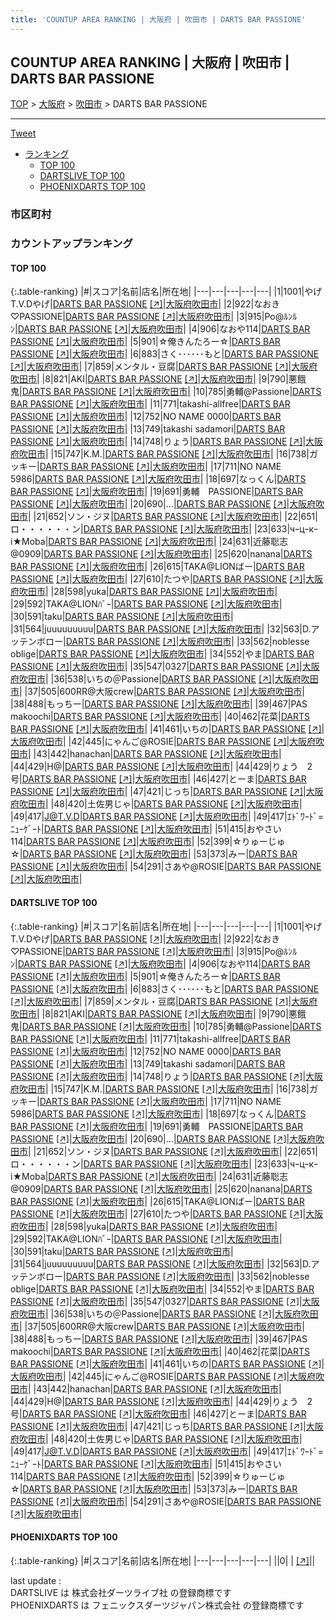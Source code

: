 ```yaml
---
title: 'COUNTUP AREA RANKING | 大阪府 | 吹田市 | DARTS BAR PASSIONE'
---
```

## COUNTUP AREA RANKING | 大阪府 | 吹田市 | DARTS BAR PASSIONE

[TOP](/darts/rank/) > [大阪府](/darts/rank/大阪府/) > [吹田市](/darts/rank/大阪府/吹田市/) > DARTS BAR PASSIONE

___

<a href="https://twitter.com/share?ref_src=twsrc%5Etfw" data-text="COUNTUP AREA RANKING | 大阪府吹田市DARTS BAR PASSIONE" class="twitter-share-button" data-hashtags="DARTSLIVE,PHOENIXDARTS,darts,ダーツ" data-show-count="false">Tweet</a>

* [ランキング](#カウントアップランキング)
    * [TOP 100](#top-100)
    * [DARTSLIVE TOP 100](#dartslive-top-100)
    * [PHOENIXDARTS TOP 100](#phoenixdarts-top-100)

### 市区町村

<ul>

</ul>

### カウントアップランキング

#### TOP 100



{:.table-ranking}
|#|スコア|名前|店名|所在地|
|---|---|---|---|---|
|1|1001|<span class="rank-name-dl">やげT.V.Dやげ</span>|<a href="/darts/rank/shops/54254728658550e0b21333aee1bd51e4.html">DARTS BAR PASSIONE</a> <a href="https://search.dartslive.com/jp/shop/54254728658550e0b21333aee1bd51e4">[↗]</a>|<a href="/darts/rank/大阪府/吹田市">大阪府吹田市</a>|
|2|922|<span class="rank-name-dl">なおき♡PASSIONE</span>|<a href="/darts/rank/shops/54254728658550e0b21333aee1bd51e4.html">DARTS BAR PASSIONE</a> <a href="https://search.dartslive.com/jp/shop/54254728658550e0b21333aee1bd51e4">[↗]</a>|<a href="/darts/rank/大阪府/吹田市">大阪府吹田市</a>|
|3|915|<span class="rank-name-dl">Po@ﾙﾝﾙﾝ</span>|<a href="/darts/rank/shops/54254728658550e0b21333aee1bd51e4.html">DARTS BAR PASSIONE</a> <a href="https://search.dartslive.com/jp/shop/54254728658550e0b21333aee1bd51e4">[↗]</a>|<a href="/darts/rank/大阪府/吹田市">大阪府吹田市</a>|
|4|906|<span class="rank-name-dl">なおや114</span>|<a href="/darts/rank/shops/54254728658550e0b21333aee1bd51e4.html">DARTS BAR PASSIONE</a> <a href="https://search.dartslive.com/jp/shop/54254728658550e0b21333aee1bd51e4">[↗]</a>|<a href="/darts/rank/大阪府/吹田市">大阪府吹田市</a>|
|5|901|<span class="rank-name-dl">☆俺きんたろー☆</span>|<a href="/darts/rank/shops/54254728658550e0b21333aee1bd51e4.html">DARTS BAR PASSIONE</a> <a href="https://search.dartslive.com/jp/shop/54254728658550e0b21333aee1bd51e4">[↗]</a>|<a href="/darts/rank/大阪府/吹田市">大阪府吹田市</a>|
|6|883|<span class="rank-name-dl">さく･･････もと</span>|<a href="/darts/rank/shops/54254728658550e0b21333aee1bd51e4.html">DARTS BAR PASSIONE</a> <a href="https://search.dartslive.com/jp/shop/54254728658550e0b21333aee1bd51e4">[↗]</a>|<a href="/darts/rank/大阪府/吹田市">大阪府吹田市</a>|
|7|859|<span class="rank-name-dl">メンタル・豆腐</span>|<a href="/darts/rank/shops/54254728658550e0b21333aee1bd51e4.html">DARTS BAR PASSIONE</a> <a href="https://search.dartslive.com/jp/shop/54254728658550e0b21333aee1bd51e4">[↗]</a>|<a href="/darts/rank/大阪府/吹田市">大阪府吹田市</a>|
|8|821|<span class="rank-name-dl">AKI</span>|<a href="/darts/rank/shops/54254728658550e0b21333aee1bd51e4.html">DARTS BAR PASSIONE</a> <a href="https://search.dartslive.com/jp/shop/54254728658550e0b21333aee1bd51e4">[↗]</a>|<a href="/darts/rank/大阪府/吹田市">大阪府吹田市</a>|
|9|790|<span class="rank-name-dl">悪餓鬼</span>|<a href="/darts/rank/shops/54254728658550e0b21333aee1bd51e4.html">DARTS BAR PASSIONE</a> <a href="https://search.dartslive.com/jp/shop/54254728658550e0b21333aee1bd51e4">[↗]</a>|<a href="/darts/rank/大阪府/吹田市">大阪府吹田市</a>|
|10|785|<span class="rank-name-dl">勇輔@Passione</span>|<a href="/darts/rank/shops/54254728658550e0b21333aee1bd51e4.html">DARTS BAR PASSIONE</a> <a href="https://search.dartslive.com/jp/shop/54254728658550e0b21333aee1bd51e4">[↗]</a>|<a href="/darts/rank/大阪府/吹田市">大阪府吹田市</a>|
|11|771|<span class="rank-name-dl">takashi-allfree</span>|<a href="/darts/rank/shops/54254728658550e0b21333aee1bd51e4.html">DARTS BAR PASSIONE</a> <a href="https://search.dartslive.com/jp/shop/54254728658550e0b21333aee1bd51e4">[↗]</a>|<a href="/darts/rank/大阪府/吹田市">大阪府吹田市</a>|
|12|752|<span class="rank-name-dl">NO NAME 0000</span>|<a href="/darts/rank/shops/54254728658550e0b21333aee1bd51e4.html">DARTS BAR PASSIONE</a> <a href="https://search.dartslive.com/jp/shop/54254728658550e0b21333aee1bd51e4">[↗]</a>|<a href="/darts/rank/大阪府/吹田市">大阪府吹田市</a>|
|13|749|<span class="rank-name-dl">takashi sadamori</span>|<a href="/darts/rank/shops/54254728658550e0b21333aee1bd51e4.html">DARTS BAR PASSIONE</a> <a href="https://search.dartslive.com/jp/shop/54254728658550e0b21333aee1bd51e4">[↗]</a>|<a href="/darts/rank/大阪府/吹田市">大阪府吹田市</a>|
|14|748|<span class="rank-name-dl">りょう</span>|<a href="/darts/rank/shops/54254728658550e0b21333aee1bd51e4.html">DARTS BAR PASSIONE</a> <a href="https://search.dartslive.com/jp/shop/54254728658550e0b21333aee1bd51e4">[↗]</a>|<a href="/darts/rank/大阪府/吹田市">大阪府吹田市</a>|
|15|747|<span class="rank-name-dl">K.M.</span>|<a href="/darts/rank/shops/54254728658550e0b21333aee1bd51e4.html">DARTS BAR PASSIONE</a> <a href="https://search.dartslive.com/jp/shop/54254728658550e0b21333aee1bd51e4">[↗]</a>|<a href="/darts/rank/大阪府/吹田市">大阪府吹田市</a>|
|16|738|<span class="rank-name-dl">ガッキー</span>|<a href="/darts/rank/shops/54254728658550e0b21333aee1bd51e4.html">DARTS BAR PASSIONE</a> <a href="https://search.dartslive.com/jp/shop/54254728658550e0b21333aee1bd51e4">[↗]</a>|<a href="/darts/rank/大阪府/吹田市">大阪府吹田市</a>|
|17|711|<span class="rank-name-dl">NO NAME 5986</span>|<a href="/darts/rank/shops/54254728658550e0b21333aee1bd51e4.html">DARTS BAR PASSIONE</a> <a href="https://search.dartslive.com/jp/shop/54254728658550e0b21333aee1bd51e4">[↗]</a>|<a href="/darts/rank/大阪府/吹田市">大阪府吹田市</a>|
|18|697|<span class="rank-name-dl">なっくん</span>|<a href="/darts/rank/shops/54254728658550e0b21333aee1bd51e4.html">DARTS BAR PASSIONE</a> <a href="https://search.dartslive.com/jp/shop/54254728658550e0b21333aee1bd51e4">[↗]</a>|<a href="/darts/rank/大阪府/吹田市">大阪府吹田市</a>|
|19|691|<span class="rank-name-dl">勇輔　PASSIONE</span>|<a href="/darts/rank/shops/54254728658550e0b21333aee1bd51e4.html">DARTS BAR PASSIONE</a> <a href="https://search.dartslive.com/jp/shop/54254728658550e0b21333aee1bd51e4">[↗]</a>|<a href="/darts/rank/大阪府/吹田市">大阪府吹田市</a>|
|20|690|<span class="rank-name-dl">...</span>|<a href="/darts/rank/shops/54254728658550e0b21333aee1bd51e4.html">DARTS BAR PASSIONE</a> <a href="https://search.dartslive.com/jp/shop/54254728658550e0b21333aee1bd51e4">[↗]</a>|<a href="/darts/rank/大阪府/吹田市">大阪府吹田市</a>|
|21|652|<span class="rank-name-dl">ソン・ジヌ</span>|<a href="/darts/rank/shops/54254728658550e0b21333aee1bd51e4.html">DARTS BAR PASSIONE</a> <a href="https://search.dartslive.com/jp/shop/54254728658550e0b21333aee1bd51e4">[↗]</a>|<a href="/darts/rank/大阪府/吹田市">大阪府吹田市</a>|
|22|651|<span class="rank-name-dl">ロ・・・・・・ン</span>|<a href="/darts/rank/shops/54254728658550e0b21333aee1bd51e4.html">DARTS BAR PASSIONE</a> <a href="https://search.dartslive.com/jp/shop/54254728658550e0b21333aee1bd51e4">[↗]</a>|<a href="/darts/rank/大阪府/吹田市">大阪府吹田市</a>|
|23|633|<span class="rank-name-dl">чｰцｰкｰi★Moba</span>|<a href="/darts/rank/shops/54254728658550e0b21333aee1bd51e4.html">DARTS BAR PASSIONE</a> <a href="https://search.dartslive.com/jp/shop/54254728658550e0b21333aee1bd51e4">[↗]</a>|<a href="/darts/rank/大阪府/吹田市">大阪府吹田市</a>|
|24|631|<span class="rank-name-dl">近藤聡志@0909</span>|<a href="/darts/rank/shops/54254728658550e0b21333aee1bd51e4.html">DARTS BAR PASSIONE</a> <a href="https://search.dartslive.com/jp/shop/54254728658550e0b21333aee1bd51e4">[↗]</a>|<a href="/darts/rank/大阪府/吹田市">大阪府吹田市</a>|
|25|620|<span class="rank-name-dl">nanana</span>|<a href="/darts/rank/shops/54254728658550e0b21333aee1bd51e4.html">DARTS BAR PASSIONE</a> <a href="https://search.dartslive.com/jp/shop/54254728658550e0b21333aee1bd51e4">[↗]</a>|<a href="/darts/rank/大阪府/吹田市">大阪府吹田市</a>|
|26|615|<span class="rank-name-dl">TAKA@LIONばー</span>|<a href="/darts/rank/shops/54254728658550e0b21333aee1bd51e4.html">DARTS BAR PASSIONE</a> <a href="https://search.dartslive.com/jp/shop/54254728658550e0b21333aee1bd51e4">[↗]</a>|<a href="/darts/rank/大阪府/吹田市">大阪府吹田市</a>|
|27|610|<span class="rank-name-dl">たつや</span>|<a href="/darts/rank/shops/54254728658550e0b21333aee1bd51e4.html">DARTS BAR PASSIONE</a> <a href="https://search.dartslive.com/jp/shop/54254728658550e0b21333aee1bd51e4">[↗]</a>|<a href="/darts/rank/大阪府/吹田市">大阪府吹田市</a>|
|28|598|<span class="rank-name-dl">yuka</span>|<a href="/darts/rank/shops/54254728658550e0b21333aee1bd51e4.html">DARTS BAR PASSIONE</a> <a href="https://search.dartslive.com/jp/shop/54254728658550e0b21333aee1bd51e4">[↗]</a>|<a href="/darts/rank/大阪府/吹田市">大阪府吹田市</a>|
|29|592|<span class="rank-name-dl">TAKA@LIONﾊﾞｰ</span>|<a href="/darts/rank/shops/54254728658550e0b21333aee1bd51e4.html">DARTS BAR PASSIONE</a> <a href="https://search.dartslive.com/jp/shop/54254728658550e0b21333aee1bd51e4">[↗]</a>|<a href="/darts/rank/大阪府/吹田市">大阪府吹田市</a>|
|30|591|<span class="rank-name-dl">taku</span>|<a href="/darts/rank/shops/54254728658550e0b21333aee1bd51e4.html">DARTS BAR PASSIONE</a> <a href="https://search.dartslive.com/jp/shop/54254728658550e0b21333aee1bd51e4">[↗]</a>|<a href="/darts/rank/大阪府/吹田市">大阪府吹田市</a>|
|31|564|<span class="rank-name-dl">juuuuuuuuu</span>|<a href="/darts/rank/shops/54254728658550e0b21333aee1bd51e4.html">DARTS BAR PASSIONE</a> <a href="https://search.dartslive.com/jp/shop/54254728658550e0b21333aee1bd51e4">[↗]</a>|<a href="/darts/rank/大阪府/吹田市">大阪府吹田市</a>|
|32|563|<span class="rank-name-dl">D.アッテンボロー</span>|<a href="/darts/rank/shops/54254728658550e0b21333aee1bd51e4.html">DARTS BAR PASSIONE</a> <a href="https://search.dartslive.com/jp/shop/54254728658550e0b21333aee1bd51e4">[↗]</a>|<a href="/darts/rank/大阪府/吹田市">大阪府吹田市</a>|
|33|562|<span class="rank-name-dl">noblesse oblige</span>|<a href="/darts/rank/shops/54254728658550e0b21333aee1bd51e4.html">DARTS BAR PASSIONE</a> <a href="https://search.dartslive.com/jp/shop/54254728658550e0b21333aee1bd51e4">[↗]</a>|<a href="/darts/rank/大阪府/吹田市">大阪府吹田市</a>|
|34|552|<span class="rank-name-dl">やま</span>|<a href="/darts/rank/shops/54254728658550e0b21333aee1bd51e4.html">DARTS BAR PASSIONE</a> <a href="https://search.dartslive.com/jp/shop/54254728658550e0b21333aee1bd51e4">[↗]</a>|<a href="/darts/rank/大阪府/吹田市">大阪府吹田市</a>|
|35|547|<span class="rank-name-dl">0327</span>|<a href="/darts/rank/shops/54254728658550e0b21333aee1bd51e4.html">DARTS BAR PASSIONE</a> <a href="https://search.dartslive.com/jp/shop/54254728658550e0b21333aee1bd51e4">[↗]</a>|<a href="/darts/rank/大阪府/吹田市">大阪府吹田市</a>|
|36|538|<span class="rank-name-dl">いちの＠Passione</span>|<a href="/darts/rank/shops/54254728658550e0b21333aee1bd51e4.html">DARTS BAR PASSIONE</a> <a href="https://search.dartslive.com/jp/shop/54254728658550e0b21333aee1bd51e4">[↗]</a>|<a href="/darts/rank/大阪府/吹田市">大阪府吹田市</a>|
|37|505|<span class="rank-name-dl">600RR@大阪crew</span>|<a href="/darts/rank/shops/54254728658550e0b21333aee1bd51e4.html">DARTS BAR PASSIONE</a> <a href="https://search.dartslive.com/jp/shop/54254728658550e0b21333aee1bd51e4">[↗]</a>|<a href="/darts/rank/大阪府/吹田市">大阪府吹田市</a>|
|38|488|<span class="rank-name-dl">もっちー</span>|<a href="/darts/rank/shops/54254728658550e0b21333aee1bd51e4.html">DARTS BAR PASSIONE</a> <a href="https://search.dartslive.com/jp/shop/54254728658550e0b21333aee1bd51e4">[↗]</a>|<a href="/darts/rank/大阪府/吹田市">大阪府吹田市</a>|
|39|467|<span class="rank-name-dl">PAS makoochi</span>|<a href="/darts/rank/shops/54254728658550e0b21333aee1bd51e4.html">DARTS BAR PASSIONE</a> <a href="https://search.dartslive.com/jp/shop/54254728658550e0b21333aee1bd51e4">[↗]</a>|<a href="/darts/rank/大阪府/吹田市">大阪府吹田市</a>|
|40|462|<span class="rank-name-dl">花菜</span>|<a href="/darts/rank/shops/54254728658550e0b21333aee1bd51e4.html">DARTS BAR PASSIONE</a> <a href="https://search.dartslive.com/jp/shop/54254728658550e0b21333aee1bd51e4">[↗]</a>|<a href="/darts/rank/大阪府/吹田市">大阪府吹田市</a>|
|41|461|<span class="rank-name-dl">いちの</span>|<a href="/darts/rank/shops/54254728658550e0b21333aee1bd51e4.html">DARTS BAR PASSIONE</a> <a href="https://search.dartslive.com/jp/shop/54254728658550e0b21333aee1bd51e4">[↗]</a>|<a href="/darts/rank/大阪府/吹田市">大阪府吹田市</a>|
|42|445|<span class="rank-name-dl">にゃんご@ROSIE</span>|<a href="/darts/rank/shops/54254728658550e0b21333aee1bd51e4.html">DARTS BAR PASSIONE</a> <a href="https://search.dartslive.com/jp/shop/54254728658550e0b21333aee1bd51e4">[↗]</a>|<a href="/darts/rank/大阪府/吹田市">大阪府吹田市</a>|
|43|442|<span class="rank-name-dl">hanachan</span>|<a href="/darts/rank/shops/54254728658550e0b21333aee1bd51e4.html">DARTS BAR PASSIONE</a> <a href="https://search.dartslive.com/jp/shop/54254728658550e0b21333aee1bd51e4">[↗]</a>|<a href="/darts/rank/大阪府/吹田市">大阪府吹田市</a>|
|44|429|<span class="rank-name-dl">H@</span>|<a href="/darts/rank/shops/54254728658550e0b21333aee1bd51e4.html">DARTS BAR PASSIONE</a> <a href="https://search.dartslive.com/jp/shop/54254728658550e0b21333aee1bd51e4">[↗]</a>|<a href="/darts/rank/大阪府/吹田市">大阪府吹田市</a>|
|44|429|<span class="rank-name-dl">りょう　2号</span>|<a href="/darts/rank/shops/54254728658550e0b21333aee1bd51e4.html">DARTS BAR PASSIONE</a> <a href="https://search.dartslive.com/jp/shop/54254728658550e0b21333aee1bd51e4">[↗]</a>|<a href="/darts/rank/大阪府/吹田市">大阪府吹田市</a>|
|46|427|<span class="rank-name-dl">とーま</span>|<a href="/darts/rank/shops/54254728658550e0b21333aee1bd51e4.html">DARTS BAR PASSIONE</a> <a href="https://search.dartslive.com/jp/shop/54254728658550e0b21333aee1bd51e4">[↗]</a>|<a href="/darts/rank/大阪府/吹田市">大阪府吹田市</a>|
|47|421|<span class="rank-name-dl">じっち</span>|<a href="/darts/rank/shops/54254728658550e0b21333aee1bd51e4.html">DARTS BAR PASSIONE</a> <a href="https://search.dartslive.com/jp/shop/54254728658550e0b21333aee1bd51e4">[↗]</a>|<a href="/darts/rank/大阪府/吹田市">大阪府吹田市</a>|
|48|420|<span class="rank-name-dl">土佐男じゃ</span>|<a href="/darts/rank/shops/54254728658550e0b21333aee1bd51e4.html">DARTS BAR PASSIONE</a> <a href="https://search.dartslive.com/jp/shop/54254728658550e0b21333aee1bd51e4">[↗]</a>|<a href="/darts/rank/大阪府/吹田市">大阪府吹田市</a>|
|49|417|<span class="rank-name-dl">J@T.V.D</span>|<a href="/darts/rank/shops/54254728658550e0b21333aee1bd51e4.html">DARTS BAR PASSIONE</a> <a href="https://search.dartslive.com/jp/shop/54254728658550e0b21333aee1bd51e4">[↗]</a>|<a href="/darts/rank/大阪府/吹田市">大阪府吹田市</a>|
|49|417|<span class="rank-name-dl">ｴﾄﾞﾜｰﾄﾞ=ﾆｭｰｹﾞｰﾄ</span>|<a href="/darts/rank/shops/54254728658550e0b21333aee1bd51e4.html">DARTS BAR PASSIONE</a> <a href="https://search.dartslive.com/jp/shop/54254728658550e0b21333aee1bd51e4">[↗]</a>|<a href="/darts/rank/大阪府/吹田市">大阪府吹田市</a>|
|51|415|<span class="rank-name-dl">おやさい114</span>|<a href="/darts/rank/shops/54254728658550e0b21333aee1bd51e4.html">DARTS BAR PASSIONE</a> <a href="https://search.dartslive.com/jp/shop/54254728658550e0b21333aee1bd51e4">[↗]</a>|<a href="/darts/rank/大阪府/吹田市">大阪府吹田市</a>|
|52|399|<span class="rank-name-dl">☆りゅーじゅ☆</span>|<a href="/darts/rank/shops/54254728658550e0b21333aee1bd51e4.html">DARTS BAR PASSIONE</a> <a href="https://search.dartslive.com/jp/shop/54254728658550e0b21333aee1bd51e4">[↗]</a>|<a href="/darts/rank/大阪府/吹田市">大阪府吹田市</a>|
|53|373|<span class="rank-name-dl">みー</span>|<a href="/darts/rank/shops/54254728658550e0b21333aee1bd51e4.html">DARTS BAR PASSIONE</a> <a href="https://search.dartslive.com/jp/shop/54254728658550e0b21333aee1bd51e4">[↗]</a>|<a href="/darts/rank/大阪府/吹田市">大阪府吹田市</a>|
|54|291|<span class="rank-name-dl">さあや@ROSIE</span>|<a href="/darts/rank/shops/54254728658550e0b21333aee1bd51e4.html">DARTS BAR PASSIONE</a> <a href="https://search.dartslive.com/jp/shop/54254728658550e0b21333aee1bd51e4">[↗]</a>|<a href="/darts/rank/大阪府/吹田市">大阪府吹田市</a>|


#### DARTSLIVE TOP 100



{:.table-ranking}
|#|スコア|名前|店名|所在地|
|---|---|---|---|---|
|1|1001|<span class="rank-name-dl">やげT.V.Dやげ</span>|<a href="/darts/rank/shops/54254728658550e0b21333aee1bd51e4.html">DARTS BAR PASSIONE</a> <a href="https://search.dartslive.com/jp/shop/54254728658550e0b21333aee1bd51e4">[↗]</a>|<a href="/darts/rank/大阪府/吹田市">大阪府吹田市</a>|
|2|922|<span class="rank-name-dl">なおき♡PASSIONE</span>|<a href="/darts/rank/shops/54254728658550e0b21333aee1bd51e4.html">DARTS BAR PASSIONE</a> <a href="https://search.dartslive.com/jp/shop/54254728658550e0b21333aee1bd51e4">[↗]</a>|<a href="/darts/rank/大阪府/吹田市">大阪府吹田市</a>|
|3|915|<span class="rank-name-dl">Po@ﾙﾝﾙﾝ</span>|<a href="/darts/rank/shops/54254728658550e0b21333aee1bd51e4.html">DARTS BAR PASSIONE</a> <a href="https://search.dartslive.com/jp/shop/54254728658550e0b21333aee1bd51e4">[↗]</a>|<a href="/darts/rank/大阪府/吹田市">大阪府吹田市</a>|
|4|906|<span class="rank-name-dl">なおや114</span>|<a href="/darts/rank/shops/54254728658550e0b21333aee1bd51e4.html">DARTS BAR PASSIONE</a> <a href="https://search.dartslive.com/jp/shop/54254728658550e0b21333aee1bd51e4">[↗]</a>|<a href="/darts/rank/大阪府/吹田市">大阪府吹田市</a>|
|5|901|<span class="rank-name-dl">☆俺きんたろー☆</span>|<a href="/darts/rank/shops/54254728658550e0b21333aee1bd51e4.html">DARTS BAR PASSIONE</a> <a href="https://search.dartslive.com/jp/shop/54254728658550e0b21333aee1bd51e4">[↗]</a>|<a href="/darts/rank/大阪府/吹田市">大阪府吹田市</a>|
|6|883|<span class="rank-name-dl">さく･･････もと</span>|<a href="/darts/rank/shops/54254728658550e0b21333aee1bd51e4.html">DARTS BAR PASSIONE</a> <a href="https://search.dartslive.com/jp/shop/54254728658550e0b21333aee1bd51e4">[↗]</a>|<a href="/darts/rank/大阪府/吹田市">大阪府吹田市</a>|
|7|859|<span class="rank-name-dl">メンタル・豆腐</span>|<a href="/darts/rank/shops/54254728658550e0b21333aee1bd51e4.html">DARTS BAR PASSIONE</a> <a href="https://search.dartslive.com/jp/shop/54254728658550e0b21333aee1bd51e4">[↗]</a>|<a href="/darts/rank/大阪府/吹田市">大阪府吹田市</a>|
|8|821|<span class="rank-name-dl">AKI</span>|<a href="/darts/rank/shops/54254728658550e0b21333aee1bd51e4.html">DARTS BAR PASSIONE</a> <a href="https://search.dartslive.com/jp/shop/54254728658550e0b21333aee1bd51e4">[↗]</a>|<a href="/darts/rank/大阪府/吹田市">大阪府吹田市</a>|
|9|790|<span class="rank-name-dl">悪餓鬼</span>|<a href="/darts/rank/shops/54254728658550e0b21333aee1bd51e4.html">DARTS BAR PASSIONE</a> <a href="https://search.dartslive.com/jp/shop/54254728658550e0b21333aee1bd51e4">[↗]</a>|<a href="/darts/rank/大阪府/吹田市">大阪府吹田市</a>|
|10|785|<span class="rank-name-dl">勇輔@Passione</span>|<a href="/darts/rank/shops/54254728658550e0b21333aee1bd51e4.html">DARTS BAR PASSIONE</a> <a href="https://search.dartslive.com/jp/shop/54254728658550e0b21333aee1bd51e4">[↗]</a>|<a href="/darts/rank/大阪府/吹田市">大阪府吹田市</a>|
|11|771|<span class="rank-name-dl">takashi-allfree</span>|<a href="/darts/rank/shops/54254728658550e0b21333aee1bd51e4.html">DARTS BAR PASSIONE</a> <a href="https://search.dartslive.com/jp/shop/54254728658550e0b21333aee1bd51e4">[↗]</a>|<a href="/darts/rank/大阪府/吹田市">大阪府吹田市</a>|
|12|752|<span class="rank-name-dl">NO NAME 0000</span>|<a href="/darts/rank/shops/54254728658550e0b21333aee1bd51e4.html">DARTS BAR PASSIONE</a> <a href="https://search.dartslive.com/jp/shop/54254728658550e0b21333aee1bd51e4">[↗]</a>|<a href="/darts/rank/大阪府/吹田市">大阪府吹田市</a>|
|13|749|<span class="rank-name-dl">takashi sadamori</span>|<a href="/darts/rank/shops/54254728658550e0b21333aee1bd51e4.html">DARTS BAR PASSIONE</a> <a href="https://search.dartslive.com/jp/shop/54254728658550e0b21333aee1bd51e4">[↗]</a>|<a href="/darts/rank/大阪府/吹田市">大阪府吹田市</a>|
|14|748|<span class="rank-name-dl">りょう</span>|<a href="/darts/rank/shops/54254728658550e0b21333aee1bd51e4.html">DARTS BAR PASSIONE</a> <a href="https://search.dartslive.com/jp/shop/54254728658550e0b21333aee1bd51e4">[↗]</a>|<a href="/darts/rank/大阪府/吹田市">大阪府吹田市</a>|
|15|747|<span class="rank-name-dl">K.M.</span>|<a href="/darts/rank/shops/54254728658550e0b21333aee1bd51e4.html">DARTS BAR PASSIONE</a> <a href="https://search.dartslive.com/jp/shop/54254728658550e0b21333aee1bd51e4">[↗]</a>|<a href="/darts/rank/大阪府/吹田市">大阪府吹田市</a>|
|16|738|<span class="rank-name-dl">ガッキー</span>|<a href="/darts/rank/shops/54254728658550e0b21333aee1bd51e4.html">DARTS BAR PASSIONE</a> <a href="https://search.dartslive.com/jp/shop/54254728658550e0b21333aee1bd51e4">[↗]</a>|<a href="/darts/rank/大阪府/吹田市">大阪府吹田市</a>|
|17|711|<span class="rank-name-dl">NO NAME 5986</span>|<a href="/darts/rank/shops/54254728658550e0b21333aee1bd51e4.html">DARTS BAR PASSIONE</a> <a href="https://search.dartslive.com/jp/shop/54254728658550e0b21333aee1bd51e4">[↗]</a>|<a href="/darts/rank/大阪府/吹田市">大阪府吹田市</a>|
|18|697|<span class="rank-name-dl">なっくん</span>|<a href="/darts/rank/shops/54254728658550e0b21333aee1bd51e4.html">DARTS BAR PASSIONE</a> <a href="https://search.dartslive.com/jp/shop/54254728658550e0b21333aee1bd51e4">[↗]</a>|<a href="/darts/rank/大阪府/吹田市">大阪府吹田市</a>|
|19|691|<span class="rank-name-dl">勇輔　PASSIONE</span>|<a href="/darts/rank/shops/54254728658550e0b21333aee1bd51e4.html">DARTS BAR PASSIONE</a> <a href="https://search.dartslive.com/jp/shop/54254728658550e0b21333aee1bd51e4">[↗]</a>|<a href="/darts/rank/大阪府/吹田市">大阪府吹田市</a>|
|20|690|<span class="rank-name-dl">...</span>|<a href="/darts/rank/shops/54254728658550e0b21333aee1bd51e4.html">DARTS BAR PASSIONE</a> <a href="https://search.dartslive.com/jp/shop/54254728658550e0b21333aee1bd51e4">[↗]</a>|<a href="/darts/rank/大阪府/吹田市">大阪府吹田市</a>|
|21|652|<span class="rank-name-dl">ソン・ジヌ</span>|<a href="/darts/rank/shops/54254728658550e0b21333aee1bd51e4.html">DARTS BAR PASSIONE</a> <a href="https://search.dartslive.com/jp/shop/54254728658550e0b21333aee1bd51e4">[↗]</a>|<a href="/darts/rank/大阪府/吹田市">大阪府吹田市</a>|
|22|651|<span class="rank-name-dl">ロ・・・・・・ン</span>|<a href="/darts/rank/shops/54254728658550e0b21333aee1bd51e4.html">DARTS BAR PASSIONE</a> <a href="https://search.dartslive.com/jp/shop/54254728658550e0b21333aee1bd51e4">[↗]</a>|<a href="/darts/rank/大阪府/吹田市">大阪府吹田市</a>|
|23|633|<span class="rank-name-dl">чｰцｰкｰi★Moba</span>|<a href="/darts/rank/shops/54254728658550e0b21333aee1bd51e4.html">DARTS BAR PASSIONE</a> <a href="https://search.dartslive.com/jp/shop/54254728658550e0b21333aee1bd51e4">[↗]</a>|<a href="/darts/rank/大阪府/吹田市">大阪府吹田市</a>|
|24|631|<span class="rank-name-dl">近藤聡志@0909</span>|<a href="/darts/rank/shops/54254728658550e0b21333aee1bd51e4.html">DARTS BAR PASSIONE</a> <a href="https://search.dartslive.com/jp/shop/54254728658550e0b21333aee1bd51e4">[↗]</a>|<a href="/darts/rank/大阪府/吹田市">大阪府吹田市</a>|
|25|620|<span class="rank-name-dl">nanana</span>|<a href="/darts/rank/shops/54254728658550e0b21333aee1bd51e4.html">DARTS BAR PASSIONE</a> <a href="https://search.dartslive.com/jp/shop/54254728658550e0b21333aee1bd51e4">[↗]</a>|<a href="/darts/rank/大阪府/吹田市">大阪府吹田市</a>|
|26|615|<span class="rank-name-dl">TAKA@LIONばー</span>|<a href="/darts/rank/shops/54254728658550e0b21333aee1bd51e4.html">DARTS BAR PASSIONE</a> <a href="https://search.dartslive.com/jp/shop/54254728658550e0b21333aee1bd51e4">[↗]</a>|<a href="/darts/rank/大阪府/吹田市">大阪府吹田市</a>|
|27|610|<span class="rank-name-dl">たつや</span>|<a href="/darts/rank/shops/54254728658550e0b21333aee1bd51e4.html">DARTS BAR PASSIONE</a> <a href="https://search.dartslive.com/jp/shop/54254728658550e0b21333aee1bd51e4">[↗]</a>|<a href="/darts/rank/大阪府/吹田市">大阪府吹田市</a>|
|28|598|<span class="rank-name-dl">yuka</span>|<a href="/darts/rank/shops/54254728658550e0b21333aee1bd51e4.html">DARTS BAR PASSIONE</a> <a href="https://search.dartslive.com/jp/shop/54254728658550e0b21333aee1bd51e4">[↗]</a>|<a href="/darts/rank/大阪府/吹田市">大阪府吹田市</a>|
|29|592|<span class="rank-name-dl">TAKA@LIONﾊﾞｰ</span>|<a href="/darts/rank/shops/54254728658550e0b21333aee1bd51e4.html">DARTS BAR PASSIONE</a> <a href="https://search.dartslive.com/jp/shop/54254728658550e0b21333aee1bd51e4">[↗]</a>|<a href="/darts/rank/大阪府/吹田市">大阪府吹田市</a>|
|30|591|<span class="rank-name-dl">taku</span>|<a href="/darts/rank/shops/54254728658550e0b21333aee1bd51e4.html">DARTS BAR PASSIONE</a> <a href="https://search.dartslive.com/jp/shop/54254728658550e0b21333aee1bd51e4">[↗]</a>|<a href="/darts/rank/大阪府/吹田市">大阪府吹田市</a>|
|31|564|<span class="rank-name-dl">juuuuuuuuu</span>|<a href="/darts/rank/shops/54254728658550e0b21333aee1bd51e4.html">DARTS BAR PASSIONE</a> <a href="https://search.dartslive.com/jp/shop/54254728658550e0b21333aee1bd51e4">[↗]</a>|<a href="/darts/rank/大阪府/吹田市">大阪府吹田市</a>|
|32|563|<span class="rank-name-dl">D.アッテンボロー</span>|<a href="/darts/rank/shops/54254728658550e0b21333aee1bd51e4.html">DARTS BAR PASSIONE</a> <a href="https://search.dartslive.com/jp/shop/54254728658550e0b21333aee1bd51e4">[↗]</a>|<a href="/darts/rank/大阪府/吹田市">大阪府吹田市</a>|
|33|562|<span class="rank-name-dl">noblesse oblige</span>|<a href="/darts/rank/shops/54254728658550e0b21333aee1bd51e4.html">DARTS BAR PASSIONE</a> <a href="https://search.dartslive.com/jp/shop/54254728658550e0b21333aee1bd51e4">[↗]</a>|<a href="/darts/rank/大阪府/吹田市">大阪府吹田市</a>|
|34|552|<span class="rank-name-dl">やま</span>|<a href="/darts/rank/shops/54254728658550e0b21333aee1bd51e4.html">DARTS BAR PASSIONE</a> <a href="https://search.dartslive.com/jp/shop/54254728658550e0b21333aee1bd51e4">[↗]</a>|<a href="/darts/rank/大阪府/吹田市">大阪府吹田市</a>|
|35|547|<span class="rank-name-dl">0327</span>|<a href="/darts/rank/shops/54254728658550e0b21333aee1bd51e4.html">DARTS BAR PASSIONE</a> <a href="https://search.dartslive.com/jp/shop/54254728658550e0b21333aee1bd51e4">[↗]</a>|<a href="/darts/rank/大阪府/吹田市">大阪府吹田市</a>|
|36|538|<span class="rank-name-dl">いちの＠Passione</span>|<a href="/darts/rank/shops/54254728658550e0b21333aee1bd51e4.html">DARTS BAR PASSIONE</a> <a href="https://search.dartslive.com/jp/shop/54254728658550e0b21333aee1bd51e4">[↗]</a>|<a href="/darts/rank/大阪府/吹田市">大阪府吹田市</a>|
|37|505|<span class="rank-name-dl">600RR@大阪crew</span>|<a href="/darts/rank/shops/54254728658550e0b21333aee1bd51e4.html">DARTS BAR PASSIONE</a> <a href="https://search.dartslive.com/jp/shop/54254728658550e0b21333aee1bd51e4">[↗]</a>|<a href="/darts/rank/大阪府/吹田市">大阪府吹田市</a>|
|38|488|<span class="rank-name-dl">もっちー</span>|<a href="/darts/rank/shops/54254728658550e0b21333aee1bd51e4.html">DARTS BAR PASSIONE</a> <a href="https://search.dartslive.com/jp/shop/54254728658550e0b21333aee1bd51e4">[↗]</a>|<a href="/darts/rank/大阪府/吹田市">大阪府吹田市</a>|
|39|467|<span class="rank-name-dl">PAS makoochi</span>|<a href="/darts/rank/shops/54254728658550e0b21333aee1bd51e4.html">DARTS BAR PASSIONE</a> <a href="https://search.dartslive.com/jp/shop/54254728658550e0b21333aee1bd51e4">[↗]</a>|<a href="/darts/rank/大阪府/吹田市">大阪府吹田市</a>|
|40|462|<span class="rank-name-dl">花菜</span>|<a href="/darts/rank/shops/54254728658550e0b21333aee1bd51e4.html">DARTS BAR PASSIONE</a> <a href="https://search.dartslive.com/jp/shop/54254728658550e0b21333aee1bd51e4">[↗]</a>|<a href="/darts/rank/大阪府/吹田市">大阪府吹田市</a>|
|41|461|<span class="rank-name-dl">いちの</span>|<a href="/darts/rank/shops/54254728658550e0b21333aee1bd51e4.html">DARTS BAR PASSIONE</a> <a href="https://search.dartslive.com/jp/shop/54254728658550e0b21333aee1bd51e4">[↗]</a>|<a href="/darts/rank/大阪府/吹田市">大阪府吹田市</a>|
|42|445|<span class="rank-name-dl">にゃんご@ROSIE</span>|<a href="/darts/rank/shops/54254728658550e0b21333aee1bd51e4.html">DARTS BAR PASSIONE</a> <a href="https://search.dartslive.com/jp/shop/54254728658550e0b21333aee1bd51e4">[↗]</a>|<a href="/darts/rank/大阪府/吹田市">大阪府吹田市</a>|
|43|442|<span class="rank-name-dl">hanachan</span>|<a href="/darts/rank/shops/54254728658550e0b21333aee1bd51e4.html">DARTS BAR PASSIONE</a> <a href="https://search.dartslive.com/jp/shop/54254728658550e0b21333aee1bd51e4">[↗]</a>|<a href="/darts/rank/大阪府/吹田市">大阪府吹田市</a>|
|44|429|<span class="rank-name-dl">H@</span>|<a href="/darts/rank/shops/54254728658550e0b21333aee1bd51e4.html">DARTS BAR PASSIONE</a> <a href="https://search.dartslive.com/jp/shop/54254728658550e0b21333aee1bd51e4">[↗]</a>|<a href="/darts/rank/大阪府/吹田市">大阪府吹田市</a>|
|44|429|<span class="rank-name-dl">りょう　2号</span>|<a href="/darts/rank/shops/54254728658550e0b21333aee1bd51e4.html">DARTS BAR PASSIONE</a> <a href="https://search.dartslive.com/jp/shop/54254728658550e0b21333aee1bd51e4">[↗]</a>|<a href="/darts/rank/大阪府/吹田市">大阪府吹田市</a>|
|46|427|<span class="rank-name-dl">とーま</span>|<a href="/darts/rank/shops/54254728658550e0b21333aee1bd51e4.html">DARTS BAR PASSIONE</a> <a href="https://search.dartslive.com/jp/shop/54254728658550e0b21333aee1bd51e4">[↗]</a>|<a href="/darts/rank/大阪府/吹田市">大阪府吹田市</a>|
|47|421|<span class="rank-name-dl">じっち</span>|<a href="/darts/rank/shops/54254728658550e0b21333aee1bd51e4.html">DARTS BAR PASSIONE</a> <a href="https://search.dartslive.com/jp/shop/54254728658550e0b21333aee1bd51e4">[↗]</a>|<a href="/darts/rank/大阪府/吹田市">大阪府吹田市</a>|
|48|420|<span class="rank-name-dl">土佐男じゃ</span>|<a href="/darts/rank/shops/54254728658550e0b21333aee1bd51e4.html">DARTS BAR PASSIONE</a> <a href="https://search.dartslive.com/jp/shop/54254728658550e0b21333aee1bd51e4">[↗]</a>|<a href="/darts/rank/大阪府/吹田市">大阪府吹田市</a>|
|49|417|<span class="rank-name-dl">J@T.V.D</span>|<a href="/darts/rank/shops/54254728658550e0b21333aee1bd51e4.html">DARTS BAR PASSIONE</a> <a href="https://search.dartslive.com/jp/shop/54254728658550e0b21333aee1bd51e4">[↗]</a>|<a href="/darts/rank/大阪府/吹田市">大阪府吹田市</a>|
|49|417|<span class="rank-name-dl">ｴﾄﾞﾜｰﾄﾞ=ﾆｭｰｹﾞｰﾄ</span>|<a href="/darts/rank/shops/54254728658550e0b21333aee1bd51e4.html">DARTS BAR PASSIONE</a> <a href="https://search.dartslive.com/jp/shop/54254728658550e0b21333aee1bd51e4">[↗]</a>|<a href="/darts/rank/大阪府/吹田市">大阪府吹田市</a>|
|51|415|<span class="rank-name-dl">おやさい114</span>|<a href="/darts/rank/shops/54254728658550e0b21333aee1bd51e4.html">DARTS BAR PASSIONE</a> <a href="https://search.dartslive.com/jp/shop/54254728658550e0b21333aee1bd51e4">[↗]</a>|<a href="/darts/rank/大阪府/吹田市">大阪府吹田市</a>|
|52|399|<span class="rank-name-dl">☆りゅーじゅ☆</span>|<a href="/darts/rank/shops/54254728658550e0b21333aee1bd51e4.html">DARTS BAR PASSIONE</a> <a href="https://search.dartslive.com/jp/shop/54254728658550e0b21333aee1bd51e4">[↗]</a>|<a href="/darts/rank/大阪府/吹田市">大阪府吹田市</a>|
|53|373|<span class="rank-name-dl">みー</span>|<a href="/darts/rank/shops/54254728658550e0b21333aee1bd51e4.html">DARTS BAR PASSIONE</a> <a href="https://search.dartslive.com/jp/shop/54254728658550e0b21333aee1bd51e4">[↗]</a>|<a href="/darts/rank/大阪府/吹田市">大阪府吹田市</a>|
|54|291|<span class="rank-name-dl">さあや@ROSIE</span>|<a href="/darts/rank/shops/54254728658550e0b21333aee1bd51e4.html">DARTS BAR PASSIONE</a> <a href="https://search.dartslive.com/jp/shop/54254728658550e0b21333aee1bd51e4">[↗]</a>|<a href="/darts/rank/大阪府/吹田市">大阪府吹田市</a>|


#### PHOENIXDARTS TOP 100



{:.table-ranking}
|#|スコア|名前|店名|所在地|
|---|---|---|---|---|
||0|<span class="rank-name-dl"> </span>|<a href="/darts/rank/shops/.html"></a> <a href="">[↗]</a>|<a href="/darts/rank//"></a>|


<div class="footer border-top border-gray-light mt-5 pt-3 text-right text-gray">
    last update : <span style="font-weight: italic" id="foot_last_modified"></span><br />
    DARTSLIVE は 株式会社ダーツライブ社 の登録商標です<br />
    PHOENIXDARTS は フェニックスダーツジャパン株式会社 の登録商標です<br />
</div>

<script src="https://cdnjs.cloudflare.com/ajax/libs/jquery.tablesorter/2.31.3/js/jquery.tablesorter.min.js" integrity="sha512-qzgd5cYSZcosqpzpn7zF2ZId8f/8CHmFKZ8j7mU4OUXTNRd5g+ZHBPsgKEwoqxCtdQvExE5LprwwPAgoicguNg==" crossorigin="anonymous" referrerpolicy="no-referrer"></script>
<link rel="stylesheet" href="https://cdnjs.cloudflare.com/ajax/libs/jquery.tablesorter/2.31.3/css/theme.default.min.css" integrity="sha512-wghhOJkjQX0Lh3NSWvNKeZ0ZpNn+SPVXX1Qyc9OCaogADktxrBiBdKGDoqVUOyhStvMBmJQ8ZdMHiR3wuEq8+w==" crossorigin="anonymous" referrerpolicy="no-referrer" />
<script>
$(function() {
    $(".table-ranking").tablesorter({sortList:[[0, 0]]});
    $("#foot_last_modified").text(formatDate(new Date(document.lastModified), 'yyyy-MM-dd HH:mm:ss'));
});
</script>

<script async src="https://platform.twitter.com/widgets.js" charset="utf-8"></script>